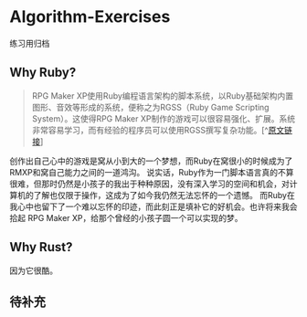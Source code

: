 # Algorithm-Exercises

练习用归档

## Why Ruby?

> RPG Maker XP使用Ruby编程语言架构的脚本系统，以Ruby基础架构内置图形、音效等形成的系统，便称之为RGSS（Ruby Game Scripting System）。这使得RPG Maker XP制作的游戏可以很容易强化、扩展。系统非常容易学习，而有经验的程序员可以使用RGSS撰写复杂功能。[^[原文链接](https://zh.wikipedia.org/wiki/RGSS)]

创作出自己心中的游戏是窝从小到大的一个梦想，而Ruby在窝很小的时候成为了RMXP和窝自己能力之间的一道鸿沟。
说实话，Ruby作为一门脚本语言真的不算很难，但那时仍然是小孩子的我出于种种原因，没有深入学习的空间和机会，对计算机的了解也仅限于操作，这成为了如今我仍然无法忘怀的一个遗憾。
而Ruby在我心中也留下了一个难以忘怀的印迹，而此刻正是填补它的好机会。也许将来我会拾起 RPG Maker XP，给那个曾经的小孩子圆一个可以实现的梦。

## Why Rust?

因为它很酷。

## 待补充

